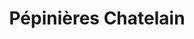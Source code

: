 ---
title: "Pépinières Chatelain"
url: /le-thillay/pepinieres-chatelain/
shop: centre de jardinage
---